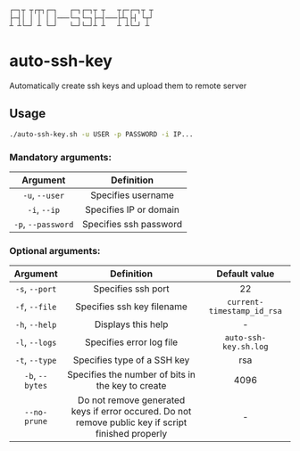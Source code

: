 ```
┌─┐┬ ┬┌┬┐┌─┐   ┌─┐┌─┐┬ ┬   ┬┌─┌─┐┬ ┬
├─┤│ │ │ │ │───└─┐└─┐├─┤───├┴┐├┤ └┬┘
┴ ┴└─┘ ┴ └─┘   └─┘└─┘┴ ┴   ┴ ┴└─┘ ┴ 
```

# auto-ssh-key
Automatically create ssh keys and upload them to remote server

## Usage

```bash
./auto-ssh-key.sh -u USER -p PASSWORD -i IP...
```
### Mandatory arguments:
| Argument | Definition |
| :-------------: | :-------------: |
| `-u`, `--user` | Specifies username |
| `-i`, `--ip` | Specifies IP or domain |
| `-p`, `--password` | Specifies ssh password |

### Optional arguments:

| Argument | Definition | Default value |
| :-------------: | :-------------: | :-------------: |
| `-s`, `--port` | Specifies ssh port | 22 |
| `-f`, `--file` | Specifies ssh key filename | `current-timestamp_id_rsa` |
| `-h`, `--help` | Displays this help | - |
| `-l`, `--logs` | Specifies error log file | `auto-ssh-key.sh.log` |
| `-t`, `--type` | Specifies type of a SSH key | rsa |
| `-b`, `--bytes` | Specifies the number of bits in the key to create | 4096 |
| `--no-prune` | Do not remove generated keys if error occured. Do not remove public key if script finished properly | - |
